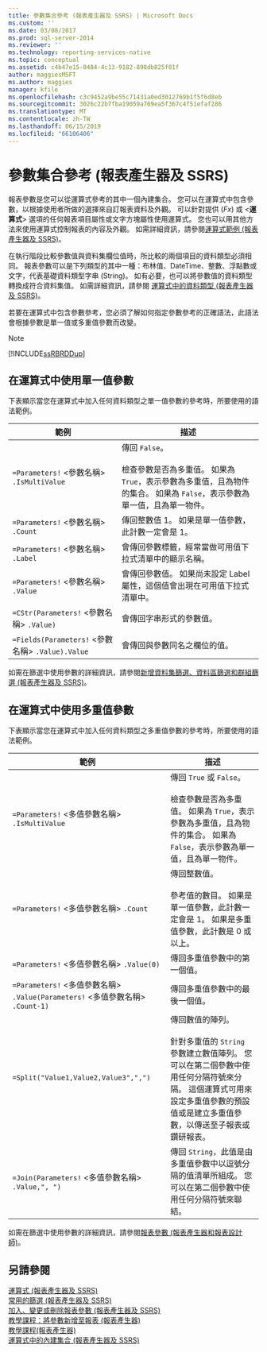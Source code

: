 ```yaml
---
title: 參數集合參考 (報表產生器及 SSRS) | Microsoft Docs
ms.custom: ''
ms.date: 03/08/2017
ms.prod: sql-server-2014
ms.reviewer: ''
ms.technology: reporting-services-native
ms.topic: conceptual
ms.assetid: c4b47e15-0484-4c13-9182-898db825f01f
author: maggiesMSFT
ms.author: maggies
manager: kfile
ms.openlocfilehash: c3c9452a9be55c71431a0ed3012769b1f5f6d8eb
ms.sourcegitcommit: 3026c22b7fba19059a769ea5f367c4f51efaf286
ms.translationtype: MT
ms.contentlocale: zh-TW
ms.lasthandoff: 06/15/2019
ms.locfileid: "66106406"
---
```

# <a name="parameters-collection-references-report-builder-and-ssrs"></a>參數集合參考 (報表產生器及 SSRS)
  報表參數是您可以從運算式參考的其中一個內建集合。 您可以在運算式中包含參數，以根據使用者所做的選擇來自訂報表資料及外觀。 可以針對提供 (*Fx*) 或 \<**運算式**> 選項的任何報表項目屬性或文字方塊屬性使用運算式。 您也可以用其他方法來使用運算式控制報表的內容及外觀。 如需詳細資訊，請參閱[運算式範例 &#40;報表產生器及 SSRS&#41;](expression-examples-report-builder-and-ssrs.md)。  
  
 在執行階段比較參數值與資料集欄位值時，所比較的兩個項目的資料類型必須相同。 報表參數可以是下列類型的其中一種：布林值、DateTime、整數、浮點數或文字，代表基礎資料類型字串 (String)。 如有必要，也可以將參數值的資料類型轉換成符合資料集值。 如需詳細資訊，請參閱 [運算式中的資料類型 &#40;報表產生器及 SSRS&#41;](expressions-report-builder-and-ssrs.md)。  
  
 若要在運算式中包含參數參考，您必須了解如何指定參數參考的正確語法，此語法會根據參數是單一值或多重值參數而改變。  
  
> [!NOTE]  
>  [!INCLUDE[ssRBRDDup](../../includes/ssrbrddup-md.md)]  
  
##  <a name="Single"></a> 在運算式中使用單一值參數  
 下表顯示當您在運算式中加入任何資料類型之單一值參數的參考時，所要使用的語法範例。  
  
|範例|描述|  
|-------------|-----------------|  
|`=Parameters!` \<參數名稱> `.IsMultiValue`|傳回 `False`。<br /><br /> 檢查參數是否為多重值。 如果為 `True`，表示參數為多重值，且為物件的集合。 如果為 `False`，表示參數為單一值，且為單一物件。|  
|`=Parameters!` \<參數名稱> `.Count`|傳回整數值 1。 如果是單一值參數，此計數一定會是 1。|  
|`=Parameters!` \<參數名稱> `.Label`|會傳回參數標籤，經常當做可用值下拉式清單中的顯示名稱。|  
|`=Parameters!` \<參數名稱> `.Value`|會傳回參數值。 如果尚未設定 Label 屬性，這個值會出現在可用值下拉式清單中。|  
|`=CStr(Parameters!` \<參數名稱> `.Value)`|會傳回字串形式的參數值。|  
|`=Fields(Parameters!` \<參數名稱> `.Value).Value`|會傳回與參數同名之欄位的值。|  
  
 如需在篩選中使用參數的詳細資訊，請參閱[新增資料集篩選、資料區篩選和群組篩選 &#40;報表產生器及 SSRS&#41;](add-dataset-filters-data-region-filters-and-group-filters.md)。  
  
##  <a name="Multi"></a> 在運算式中使用多重值參數  
 下表顯示當您在運算式中加入任何資料類型之多重值參數的參考時，所要使用的語法範例。  
  
|範例|描述|  
|-------------|-----------------|  
|`=Parameters!` \<多值參數名稱> `.IsMultiValue`|傳回 `True` 或 `False`。<br /><br /> 檢查參數是否為多重值。 如果為 `True`，表示參數為多重值，且為物件的集合。 如果為 `False`，表示參數為單一值，且為單一物件。|  
|`=Parameters!` \<多值參數名稱> `.Count`|傳回整數值。<br /><br /> 參考值的數目。 如果是單一值參數，此計數一定會是 1。 如果是多重值參數，此計數是 0 或以上。|  
|`=Parameters!` \<多值參數名稱> `.Value(0)`|傳回多重值參數中的第一個值。|  
|`=Parameters!` \<多值參數名稱> `.Value(Parameters!` \<多值參數名稱> `.Count-1)`|傳回多重值參數中的最後一個值。|  
|`=Split("Value1,Value2,Value3",",")`|傳回數值的陣列。<br /><br /> 針對多重值的 `String` 參數建立數值陣列。 您可以在第二個參數中使用任何分隔符號來分隔。 這個運算式可用來設定多重值參數的預設值或是建立多重值參數，以傳送至子報表或鑽研報表。|  
|`=Join(Parameters!` \<多值參數名稱> `.Value,", ")`|傳回 `String`，此值是由多重值參數中以逗號分隔的值清單所組成。 您可以在第二個參數中使用任何分隔符號來聯結。|  
  
 如需在篩選中使用參數的詳細資訊，請參閱[報表參數 &#40;報表產生器和報表設計師&#41;](report-parameters-report-builder-and-report-designer.md)。  
  
## <a name="see-also"></a>另請參閱  
 [運算式 &#40;報表產生器及 SSRS&#41;](expressions-report-builder-and-ssrs.md)   
 [常用的篩選 &#40;報表產生器及 SSRS&#41;](commonly-used-filters-report-builder-and-ssrs.md)   
 [加入、變更或刪除報表參數 &#40;報表產生器及 SSRS&#41;](add-change-or-delete-a-report-parameter-report-builder-and-ssrs.md)   
 [教學課程：將參數新增至報表 &#40;報表產生器&#41;](../tutorial-add-a-parameter-to-your-report-report-builder.md)   
 [教學課程&#40;報表產生器&#41;](../report-builder-tutorials.md)   
 [運算式中的內建集合 &#40;報表產生器及 SSRS&#41;](built-in-collections-in-expressions-report-builder.md)  
  
  
